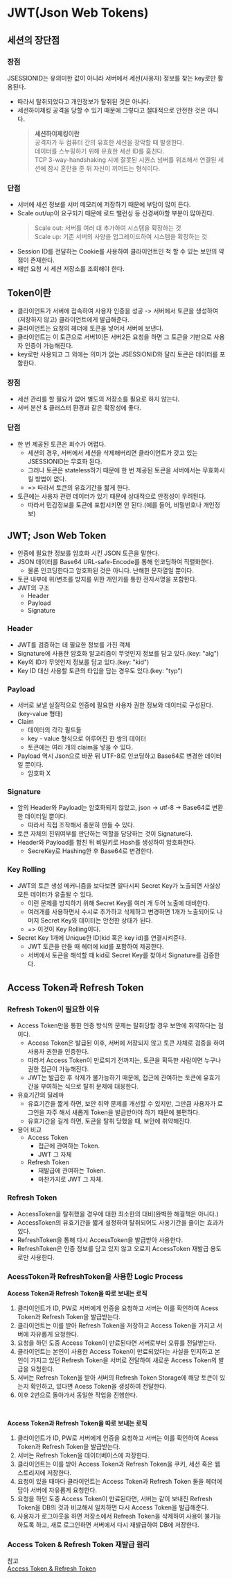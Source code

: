 # JWT(Json Web Tokens)
## 세션의 장단점
### 장점
JSESSIONID는 유의미한 값이 아니라 서버에서 세션(사용자) 정보를 찾는 key로만 활용된다.
- 따라서 탈취되었다고 개인정보가 탈취된 것은 아니다.
- 세션하이제킹 공격을 당할 수 있기 때문에 그렇다고 절대적으로 안전한 것은 아니다.
    > **세션하이제킹이란**  
  공격자가 두 컴퓨터 간의 유효한 세션을 장악할 때 발생한다.  
  데이터를 스누핑하기 위해 유효한 세션 ID를 훔친다.  
  TCP 3-way-handshaking 시에 잘못된 시퀀스 넘버를 위조해서 연결된 세션에 잠시 혼란을 준 뒤 자신이 끼어드는 형식이다.
### 단점
- 서버에 세션 정보를 서버 메모리에 저장하기 때문에 부담이 많이 든다.
- Scale out/up이 요구되기 때문에 로드 밸런싱 등 신경써야할 부분이 많아진다.
    > Scale out: 서버를 여러 대 추가하여 시스템을 확장하는 것  
    Scale up: 기존 서버의 사양을 업그레이드하여 시스템을 확장하는 것
- Session ID를 전달하는 Cookie를 사용하여 클라이언트인 척 할 수 있는 보안의 약점이 존재한다.
- 매번 요청 시 세션 저장소를 조회해야 한다.

## Token이란
- 클라이언트가 서버에 접속하여 사용자 인증을 성공 -> 서버에서 토큰을 생성하여 (저장하지 않고) 클라이언트에게 발급해준다.
- 클라이언트는 요청의 헤더에 토큰을 넣어서 서버에 보낸다.
- 클라이언트는 이 토큰으로 서버1이든 서버2든 요청을 하면 그 토큰을 기반으로 사용자 인증이 가능해진다.
- key로만 사용되고 그 외에는 의미가 없는 JSESSIONID와 달리 토큰은 데이터를 포함한다.

### 장점
- 세션 관리를 할 필요가 없어 별도의 저장소를 필요로 하지 않는다.
- 서버 분산 & 클러스터 환경과 같은 확장성에 좋다.

### 단점
- 한 번 제공된 토큰은 회수가 어렵다.
  - 세션의 경우, 서버에서 세션을 삭제해버리면 클라이언트가 갖고 있는 JSESSIONID는 무효화 된다.
  - 그러나 토큰은 stateless하기 때문에 한 번 제공된 토큰을 서버에서는 무효화시킬 방법이 없다.
  - => 따라서 토큰의 유효기간을 짧게 한다.
- 토큰에는 사용자 관련 데이터가 있기 때문에 상대적으로 안정성이 우려된다.
  - 따라서 민감정보를 토큰에 포함시키면 안 된다.(예를 들어, 비밀번호나 개인정보)

## JWT; Json Web Token
- 인증에 필요한 정보를 암호화 시킨 JSON 토큰을 말한다.
- JSON 데이터를 Base64 URL-safe-Encode를 통해 인코딩하여 직렬화한다.
  - 물론 인코딩한다고 암호화된 것은 아니다. 난해한 문자열일 뿐이다.
- 토큰 내부에 위/변조를 방지를 위한 개인키를 통한 전자서명을 포함한다.
- JWT의 구조
  - Header
  - Payload
  - Signature

### Header
- JWT를 검증하는 데 필요한 정보를 가진 객체
- Signature에 사용한 암호화 알고리즘이 무엇인지 정보를 담고 있다.(key: "alg")
- Key의 ID가 무엇인지 정보를 담고 있다.(key: "kid")
- Key ID 대신 사용할 토큰의 타입을 담는 경우도 있다.(key: "typ")

### Payload
- 서버로 보낼 실질적으로 인증에 필요한 사용자 권한 정보와 데이터로 구성된다.(key-value 형태)
- Claim
  - 데이터의 각각 필드들
  - key - value 형식으로 이루어진 한 쌍의 데이터
  - 토큰에는 여러 개의 claim을 넣을 수 있다.
- Payload 역시 Json으로 바꾼 뒤 UTF-8로 인코딩하고 Base64로 변경한 데이터일 뿐이다.
  - 암호화 X

### Signature
- 앞의 Header와 Payload는 암호화되지 않았고, json -> utf-8 -> Base64로 변환한 데이터일 뿐이다.
  - 따라서 직접 조작해서 충분히 만들 수 있다.
- 토큰 자체의 진위여부를 판단하는 역할을 담당하는 것이 Signature다.
- Header와 Payload를 합친 뒤 비밀키로 Hash를 생성하여 암호화한다.
  - SecreKey로 Hashing한 후 Base64로 변경한다.

### Key Rolling
- JWT의 토큰 생성 메커니즘을 보다보면 알다시피 Secret Key가 노출되면 사실상 모든 데이터가 유출될 수 있다.
  - 이런 문제를 방지하기 위해 Secret Key를 여러 개 두어 노출에 대비한다.
  - 여러개를 사용하면서 수시로 추가하고 삭제하고 변경하면 1개가 노출되어도 나머지 Secret Key와 데이터는 안전한 상태가 된다.
  - => 이것이 Key Rolling이다.
- Secret Key 1개에 Unique한 ID(kid 혹은 key id)를 연결시켜준다.
  - JWT 토큰을 만들 때 헤더에 kid를 포함하여 제공한다.
  - 서버에서 토큰을 해석할 때 kid로 Secret Key를 찾아서 Signature를 검증한다.

## Access Token과 Refresh Token
### Refresh Token이 필요한 이유
- Access Token만을 통한 인증 방식의 문제는 탈취당할 경우 보안에 취약하다는 점이다.
  - Access Token은 발급된 이후, 서버에 저장되지 않고 토큰 자체로 검증을 하여 사용자 권한을 인증한다.
  - 따라서 Access Token이 만료되기 전까지는, 토큰을 획득한 사람이면 누구나 권한 접근이 가능해진다.
  - JWT는 발급한 후 삭제가 불가능하기 때문에, 접근에 관여하는 토큰에 유효기간을 부여하는 식으로 탈취 문제에 대응한다.
- 유효기간의 딜레마
  - 유효기간을 짧게 하면, 보안 취약 문제를 개선할 수 있지만, 그만큼 사용자가 로그인을 자주 해서 새롭게 Token을 발급받아야 하기 때문에 불편하다.
  - 유효기간을 길게 하면, 토큰을 탈취 당했을 때, 보안에 취약해진다.
- 용어 비교
  - Access Token
    - 접근에 관여하는 Token.
    - JWT 그 자체
  - Refresh Token
    - 재발급에 관여하는 Token.
    - 마찬가지로 JWT 그 자체.

### Refresh Token
- AccessToken을 탈취했을 경우에 대한 최소한의 대비(완벽한 해결책은 아니다.)
- AccessToken의 유효기간을 짧게 설정하여 탈취되어도 사용기간을 줄이는 효과가 있다.
- RefreshToken을 통해 다시 AccessToken을 발급받아 사용한다.
- RefreshToken은 인증 정보를 담고 있지 않고 오로지 AccessToken 재발급 용도로만 사용한다.

### AcessToken과 RefreshToken을 사용한 Logic Process
**Access Token과 Refresh Token을 따로 보내는 로직**  
1. 클라이언트가 ID, PW로 서버에게 인증을 요청하고 서버는 이를 확인하여 Acess Token과 Refresh Token을 발급받는다.
2. 클라이언트는 이를 받아 Refresh Token을 저장하고 Access Token을 가지고 서버에 자유롭게 요청한다.
3. 요청을 하던 도중 Access Token이 만료된다면 서버로부터 오류를 전달받는다.
4. 클라이언트는 본인이 사용한 Access Token이 만료되었다는 사실을 인지하고 본인이 가지고 있던 Refresh Token을 서버로 전달하여 새로운 Access Token의 발급을 요청한다.
5. 서버는 Refresh Token을 받아 서버의 Refresh Token Storage에 해당 토큰이 있는지 확인하고, 있다면 Acess Token을 생성하여 전달한다.
6. 이후 2번으로 돌아가서 동일한 작업을 진행한다.

<br>

**Access Token과 Refresh Token을 따로 보내는 로직**  
1. 클라이언트가 ID, PW로 서버에게 인증을 요청하고 서버는 이를 확인하여 Acess Token과 Refresh Token을 발급받는다.
2. 서버는 Refresh Token을 데이터베이스에 저장한다.
3. 클라이언트는 이를 받아 Access Token과 Refresh Token을 쿠키, 세션 혹은 웹스토리지에 저장한다.
4. 요청이 있을 때마다 클라이언트는 Access Token과 Refresh Token 둘을 헤더에 담아 서버에 자유롭게 요청한다.
5. 요청을 하던 도중 Access Token이 만료된다면, 서버는 같이 보내진 Refresh Token을 DB의 것과 비교해서 일치하면 다시 Access Token을 발급해준다.
6. 사용자가 로그아웃을 하면 저장소에서 Refresh Token을 삭제하여 사용이 불가능하도록 하고, 새로 로그인하면 서버에서 다시 재발급하여 DB에 저장한다.


### Access Token & Refresh Token 재발급 원리

참고  
[Access Token & Refresh Token](https://inpa.tistory.com/entry/WEB-%F0%9F%93%9A-Access-Token-Refresh-Token-%EC%9B%90%EB%A6%AC-feat-JWT)